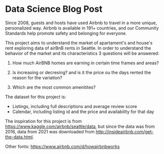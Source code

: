 # Data Science Blog Post

Since 2008, guests and hosts have used Airbnb to travel in a more unique, personalized way. Airbnb is available in 191+ countries, and our Community Standards help promote safety and belonging for everyone. 

This project aims to understand the market of apartament's and house's rent exploring data of airBnB rents in Seattle. In order to understand the behavior of the market and its characteristics 3 questions will be answered:

1) How much AirBNB homes are earning in certain time frames and areas?

2) Is increasing or decresing? and is it the price ou the days rented the reason for the variation?

3) Which are the most common amenitites?

The dataset for this project is:
- Listings, including full descriptions and average review score
- Calendar, including listing id and the price and availability for that day

The inspiration for this project is from https://www.kaggle.com/airbnb/seattle/data, but since the data was from 2016, data from 2021 was downloaded from http://insideairbnb.com/get-the-data.html.

Other fonts: https://www.airbnb.com/d/howairbnbworks
